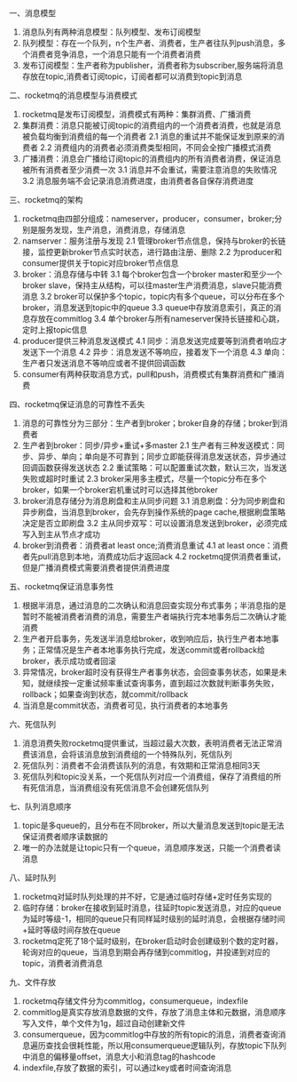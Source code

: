 一、消息模型
1. 消息队列有两种消息模型：队列模型、发布订阅模型
2. 队列模型：存在一个队列，n个生产者、消费者，生产者往队列push消息，多个消费者竞争消息，一个消息只能有一个消费者消费
3. 发布订阅模型：生产者称为publisher，消费者称为subscriber,服务端将消息存放在topic,消费者订阅topic，订阅者都可以消费到topic到消息

二、rocketmq的消息模型与消费模式
1. rocketmq是发布订阅模型，消费模式有两种：集群消费、广播消费
2. 集群消费：消息只能被订阅topic的消费组内的一个消费者消费，也就是消息被负载均衡到消费组的每一个消费者
2.1 消息的重试并不能保证发到原来的消费者
2.2 消费组内的消费者必须消费类型相同，不同会全按广播模式消费
3. 广播消费：消息会广播给订阅topic的消费组内的所有消费者消费，保证消息被所有消费者至少消费一次
3.1 消息并不会重试，需要注意消息的失败情况
3.2 消息服务端不会记录消息消费进度，由消费者各自保存消费进度

三、rocketmq的架构
1. rocketmq由四部分组成：nameserver，producer，consumer，broker;分别是服务发现，生产消息，消费消息，存储消息
2. namserver：服务注册与发现
2.1 管理broker节点信息，保持与broker的长链接，监控更新broker节点实时状态，进行路由注册、删除
2.2 为producer和consumer提供关于topic对应broker节点信息
3. broker：消息存储与中转
3.1 每个broker包含一个broker master和至少一个broker slave，保持主从结构，可以往master生产消费消息，slave只能消费消息
3.2 broker可以保护多个topic，topic内有多个queue，可以分布在多个broker，消息发送到topic中的queue
3.3 queue中存放消息索引，真正的消息存放在commitlog
3.4 单个broker与所有nameserver保持长链接和心跳，定时上报topic信息
4. producer提供三种消息发送模式
4.1 同步：消息发送完成要等到消费者响应才发送下一个消息
4.2 异步：消息发送不等响应，接着发下一个消息
4.3 单向：生产者只发送消息不等响应或者不提供回调函数
5. consumer有两种获取消息方式，pull和push，消费模式有集群消费和广播消费


四、rocketmq保证消息的可靠性不丢失
1. 消息的可靠性分为三部分：生产者到broker；broker自身的存储；broker到消费者
2. 生产者到broker：同步/异步+重试+多master
2.1 生产者有三种发送模式：同步、异步、单向；单向是不可靠到；同步立即能获得消息发送状态，异步通过回调函数获得发送状态
2.2 重试策略：可以配置重试次数，默认三次，当发送失败或超时时重试
2.3 broker采用多主模式，尽量一个topic分布在多个broker，如果一个broker宕机重试时可以选择其他broker
3. broker消息存储分为消息刷盘和主从同步问题
3.1 消息刷盘：分为同步刷盘和异步刷盘，当消息到broker，会先存到操作系统的page cache,根据刷盘策略决定是否立即刷盘
3.2 主从同步双写：可以设置消息发送到broker，必须完成写入到主从节点才成功
4. broker到消费者：消费者at least once;消费消息重试
4.1 at least once：消费者先pull消息到本地，消费成功后才返回ack
4.2 rocketmq提供消费者重试，但是广播消费模式需要消费者提供消费进度

五、rocketmq保证消息事务性
1. 根据半消息，通过消息的二次确认和消息回查实现分布式事务；半消息指的是暂时不能被消费者消费的消息，需要生产者端执行完本地事务后二次确认才能消费
2. 生产者开启事务，先发送半消息给broker，收到响应后，执行生产者本地事务；正常情况是生产者本地事务执行完成，发送commit或者rollback给broker，表示成功或者回滚
3. 异常情况，broker超时没有获得生产者事务状态，会回查事务状态，如果是未知，就继续按一定重试频率重试查询事务，直到超过次数就判断事务失败，rollback；如果查询到状态，就commit/rollback
4. 当消息是commit状态，消费者可见，执行消费者的本地事务

六、死信队列
1. 消息消费失败rocketmq提供重试，当超过最大次数，表明消费者无法正常消费该消息，会将该消息放到消费组的一个特殊队列，死信队列
2. 死信队列：消费者不会消费该队列的消息，有效期和正常消息相同3天
3. 死信队列和topic没关系，一个死信队列对应一个消费组，保存了消费组的所有死信消息，当消费组没有死信消息不会创建死信队列

七、队列消息顺序
1. topic是多queue的，且分布在不同broker，所以大量消息发送到topic是无法保证消费者顺序读数据的
2. 唯一的办法就是让topic只有一个queue，消息顺序发送，只能一个消费者读消息

八、延时队列
1. rocketmq对延时队列处理的并不好，它是通过临时存储+定时任务实现的
2. 临时存储：broker在接收到延时消息，往延时topic发送消息，对应的queue为延时等级-1，相同的queue只有同样延时级别的延时消息，会根据存储时间+延时等级时间存放在queue
3. rocketmq定死了18个延时级别，在broker启动时会创建级别个数的定时器，轮询对应的queue，当消息到期会再存储到commitlog，并投递到对应的topic，消费者消费消息

九、文件存放
1. rocketmq存储文件分为commitlog，consumerqueue，indexfile
2. commitlog是真实存放消息数据的文件，存放了消息主体和元数据，消息顺序写入文件，单个文件为1g，超过自动创建新文件
3. consumerqueue，因为commitlog中存放的所有topic的消息，消费者查询消息遍历查找会很耗性能，所以用consumerqueue逻辑队列，存放topic下队列中消息的偏移量offset，消息大小和消息tag的hashcode
4. indexfile,存放了数据的索引，可以通过key或者时间查询消息
